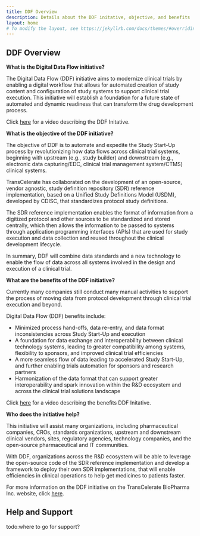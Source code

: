 ```yaml
---
title: DDF Overview
description: Details about the DDF initative, objective, and benefits
layout: home
# To modify the layout, see https://jekyllrb.com/docs/themes/#overriding-theme-defaults
---
```

## DDF Overview

**What is the Digital Data Flow initiative?**

The Digital Data Flow (DDF) initiative aims to modernize clinical trials by enabling a digital workflow that allows for automated creation of study content and configuration of study systems to support clinical trial execution. This initiative will establish a foundation for a future state of automated and dynamic readiness that can transform the drug development process.

Click [here](https://www.youtube.com/watch?v=082onW7jhe4) for a video describing the DDF Initative.

**What is the objective of the DDF initiative?**

The objective of DDF is to automate and expedite the Study Start-Up process by revolutionizing how data flows across clinical trial systems, beginning with upstream (e.g., study builder) and downstream (e.g., electronic data capturing/EDC, clinical trial management system/CTMS) clinical systems. 

TransCelerate has collaborated on the development of an open-source, vendor agnostic, study definition repository (SDR) reference implementation, based on a Unified Study Definitions Model (USDM), developed by CDISC, that standardizes protocol study definitions.   

The SDR reference implementation enables the format of information from a digitized protocol and other sources to be standardized and stored centrally, which then allows the information to be passed to systems through application programming interfaces (APIs) that are used for study execution and data collection and reused throughout the clinical development lifecycle.  

In summary, DDF will combine data standards and a new technology to enable the flow of data across all systems involved in the design and execution of a clinical trial.  

**What are the benefits of the DDF initiative?**

Currently many companies still conduct many manual activities to support the process of moving data from protocol development through clinical trial execution and beyond.

Digital Data Flow (DDF) benefits include:  

- Minimized process hand-offs, data re-entry, and data format inconsistencies across Study Start-Up and execution  
- A foundation for data exchange and interoperability between clinical technology systems, leading to greater compatibility among systems, flexibility to sponsors, and improved clinical trial efficiencies
- A more seamless flow of data leading to accelerated Study Start-Up, and further enabling trials automation for sponsors and research partners
- Harmonization of the data format that can support greater interoperability and spark innovation within the R&D ecosystem and across the clinical trial solutions landscape

Click [here]() for a video describing the benefits DDF Initative.

**Who does the initiative help?**

This initiative will assist many organizations, including pharmaceutical companies, CROs, standards organizations, upstream and downstream clinical vendors, sites, regulatory agencies, technology companies, and the open-source pharmaceutical and IT communities. 

With DDF, organizations across the R&D ecosystem will be able to leverage the open-source code of the SDR reference implementation and develop a framework to deploy their own SDR implementations, that will enable efficiencies in clinical operations to help get medicines to patients faster.

For more information on the DDF initiative on the TransCelerate BioPharma Inc. website, click [here](https://www.transceleratebiopharmainc.com/initiatives/digital-data-flow/).

## Help and Support

todo:where to go for support?
